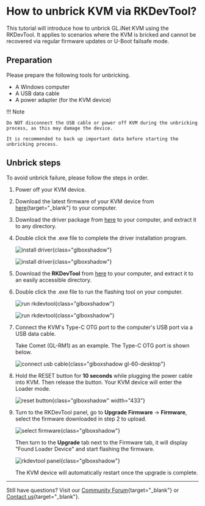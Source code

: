 # How to unbrick KVM via RKDevTool?

This tutorial will introduce how to unbrick GL.iNet KVM using the RKDevTool. It applies to scenarios where the KVM is bricked and cannot be recovered via regular firmware updates or U-Boot failsafe mode.

## Preparation

Please prepare the following tools for unbricking.

- A Windows computer
- A USB data cable
- A power adapter (for the KVM device)

!!! Note 

    Do NOT disconnect the USB cable or power off KVM during the unbricking process, as this may damage the device.
    
    It is recommended to back up important data before starting the unbricking process.

## Unbrick steps

To avoid unbrick failure, please follow the steps in order. 

1. Power off your KVM device.

2. Download the latest firmware of your KVM device from [here](https://dl.gl-inet.com/kvm){target="_blank"} to your computer.

3. Download the driver package from [here](https://static.gl-inet.com/docs/kvm/tutorials/debrick_via_rkdriver/DriverAssitant_v5.11.zip) to your computer, and extract it to any directory.

4. Double click the .exe file to complete the driver installation program.

    ![install driver](https://static.gl-inet.com/docs/kvm/tutorials/debrick_via_rkdriver/install_driver_1.png){class="glboxshadow"}

    ![install driver](https://static.gl-inet.com/docs/kvm/tutorials/debrick_via_rkdriver/install_driver_2.png){class="glboxshadow"}

5. Download the **RKDevTool** from [here](https://static.gl-inet.com/docs/kvm/tutorials/debrick_via_rkdriver/RKDevTool_Release_v2.84.zip) to your computer, and extract it to an easily accessible directory.

6. Double click the .exe file to run the flashing tool on your computer.

    ![run rkdevtool](https://static.gl-inet.com/docs/kvm/tutorials/debrick_via_rkdriver/run_rkdevtool_1.png){class="glboxshadow"}

    ![run rkdevtool](https://static.gl-inet.com/docs/kvm/tutorials/debrick_via_rkdriver/run_rkdevtool_2.png){class="glboxshadow"}

7. Connect the KVM's Type-C OTG port to the computer's USB port via a USB data cable.

    Take Comet (GL-RM1) as an example. The Type-C OTG port is shown below.

    ![connect usb cable](https://static.gl-inet.com/docs/kvm/tutorials/debrick_via_rkdriver/otg-port-rm1.png){class="glboxshadow gl-60-desktop"}

8. Hold the RESET button for **10 seconds** while plugging the power cable into KVM. Then release the button. Your KVM device will enter the Loader mode.

    ![reset button](https://static.gl-inet.com/docs/kvm/tutorials/debrick_via_rkdriver/reset_button_rm1.jpg){class="glboxshadow" width="433"}

9. Turn to the RKDevTool panel, go to **Upgrade Firmware** -> **Firmware**, select the firmware downloaded in step 2 to upload.

    ![select firmware](https://static.gl-inet.com/docs/kvm/tutorials/debrick_via_rkdriver/select_firmware.png){class="glboxshadow"}

    Then turn to the **Upgrade** tab next to the Firmware tab, it will display "Found Loader Device" and start flashing the firmware.

    ![rkdevtool panel](https://static.gl-inet.com/docs/kvm/tutorials/debrick_via_rkdriver/rkdevtool_panel.jpg){class="glboxshadow"}

    The KVM device will automatically restart once the upgrade is complete.

---

Still have questions? Visit our [Community Forum](https://forum.gl-inet.com){target="_blank"} or [Contact us](https://www.gl-inet.com/contacts/){target="_blank"}.